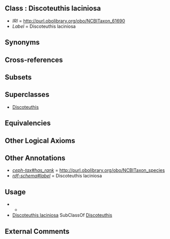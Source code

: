 
## Class : Discoteuthis laciniosa

 * *IRI* = http://purl.obolibrary.org/obo/NCBITaxon_61690
 * *Label* = Discoteuthis laciniosa

## Synonyms


## Cross-references


## Subsets


## Superclasses

 * [Discoteuthis](../../NCBITaxon/89/NCBITaxon_61689.md)

## Equivalencies


## Other Logical Axioms


## Other Annotations

 * *[ceph-tax#has_rank](../../ceph-tax#has/nk/ceph-tax#has_rank.md)* = http://purl.obolibrary.org/obo/NCBITaxon_species
 * *[rdf-schema#label](../../el/rdf-schema#label.md)* = Discoteuthis laciniosa

## Usage

 * -
 * [Discoteuthis laciniosa](../../NCBITaxon/90/NCBITaxon_61690.md) SubClassOf [Discoteuthis](../../NCBITaxon/89/NCBITaxon_61689.md)

## External Comments

